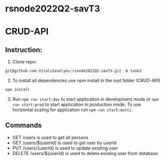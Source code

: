 # rsnode2022Q2-savT3
# CRUD-API
## Instruction:
1. Clone repo:
 ``` powershell 
git@github.com:VitaliSavelyev/rsnode2022Q2-savT3.git -b task3
```
2. To install all dependencies use npm install in the root folder (CRUD-API)
``` powershell 
npm install
```
3) Run ```npm run start:dev``` to start application in development mode or ```npm run start:prod``` to start application in production mode.
   To use horizontal scaling for application run ```npm run start:multi```.

## Commands
- GET /users is used to get all persons
- GET /users/${userId} is used to get user by userId
- PUT /users/{userId} is used to update existing user
- DELETE /users/${userId} is used to delete existing user from database
